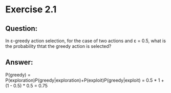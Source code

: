 # Exercise 2.1
  
## Question:
In ε-greedy action selection, for the case of two actions and ε = 0.5, what is the probability thtat the greedy action is selected?

## Answer:
P(greedy) = P(exploration)P(greedy|exploration)+P(exploit)P(greedy|exploit) = 0.5 \* 1 + (1 - 0.5) \* 0.5 = 0.75

